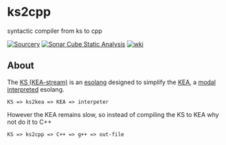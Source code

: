 # ks2cpp

syntactic compiler from ks to cpp

[![Sourcery](https://img.shields.io/badge/Sourcery-enabled-brightgreen)](https://sourcery.ai)
[![Sonar Cube Static Analysis](https://sonarcloud.io/api/project_badges/measure?project=elydre_ks2cpp&metric=ncloc)](https://sonarcloud.io/dashboard?id=elydre_ks2cpp)
[![wki](https://img.shields.io/badge/esolang-wiki-lightgray)](https://esolangs.org/wiki/kS)

## About

The [KS (KEA-stream)](https://kea-corp.github.io/stream/) is an [esolang](https://esolangs.org/wiki/Main_Page) designed to simplify the [KEA](https://kea-corp.github.io), a [modal](https://kea-corp.github.io/doc/modes.html) [interpreted](https://github.com/KEA-corp/KEA-php) esolang.
```
KS => ks2kea => KEA => interpeter
```

However the KEA remains slow, so instead of compiling the KS to KEA why not do it to C++
```
KS => ks2cpp => C++ => g++ => out-file
```